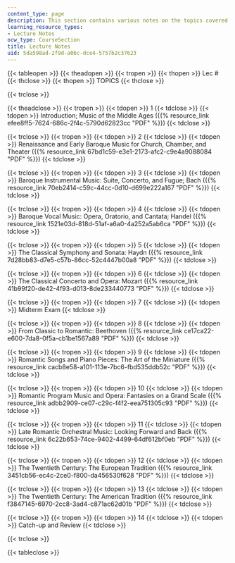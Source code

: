 ```yaml
---
content_type: page
description: This section contains various notes on the topics covered in the course.
learning_resource_types:
- Lecture Notes
ocw_type: CourseSection
title: Lecture Notes
uid: 5da598ad-2f9d-a06c-dce4-5757b2c37623
---
```


{{< tableopen >}}
{{< theadopen >}}
{{< tropen >}}
{{< thopen >}}
Lec #
{{< thclose >}}
{{< thopen >}}
TOPICS
{{< thclose >}}

{{< trclose >}}

{{< theadclose >}}
{{< tropen >}}
{{< tdopen >}}
1
{{< tdclose >}}
{{< tdopen >}}
Introduction; Music of the Middle Ages ({{% resource_link efee8ff5-7624-686c-2f4c-5790d62823cc "PDF" %}})
{{< tdclose >}}

{{< trclose >}}
{{< tropen >}}
{{< tdopen >}}
2
{{< tdclose >}}
{{< tdopen >}}
Renaissance and Early Baroque Music for Church, Chamber, and Theater ({{% resource_link 67bd1c59-e3e1-2173-afc2-c9e4a9088084 "PDF" %}})
{{< tdclose >}}

{{< trclose >}}
{{< tropen >}}
{{< tdopen >}}
3
{{< tdclose >}}
{{< tdopen >}}
Baroque Instrumental Music: Suite, Concerto, and Fugue; Bach ({{% resource_link 70eb2414-c59c-44cc-0d10-d699e222a167 "PDF" %}})
{{< tdclose >}}

{{< trclose >}}
{{< tropen >}}
{{< tdopen >}}
4
{{< tdclose >}}
{{< tdopen >}}
Baroque Vocal Music: Opera, Oratorio, and Cantata; Handel ({{% resource_link 1521e03d-818d-51af-a6a0-4a252a5ab6ca "PDF" %}})
{{< tdclose >}}

{{< trclose >}}
{{< tropen >}}
{{< tdopen >}}
5
{{< tdclose >}}
{{< tdopen >}}
The Classical Symphony and Sonata: Haydn ({{% resource_link 7d28bb83-d7e5-c57b-86cc-52c4447b00a8 "PDF" %}})
{{< tdclose >}}

{{< trclose >}}
{{< tropen >}}
{{< tdopen >}}
6
{{< tdclose >}}
{{< tdopen >}}
The Classical Concerto and Opera: Mozart ({{% resource_link 41b99f20-de42-4f93-d013-8de233440773 "PDF" %}})
{{< tdclose >}}

{{< trclose >}}
{{< tropen >}}
{{< tdopen >}}
7
{{< tdclose >}}
{{< tdopen >}}
Midterm Exam
{{< tdclose >}}

{{< trclose >}}
{{< tropen >}}
{{< tdopen >}}
8
{{< tdclose >}}
{{< tdopen >}}
From Classic to Romantic: Beethoven ({{% resource_link ce17ca22-e600-7da8-0f5a-cb1be1567a89 "PDF" %}})
{{< tdclose >}}

{{< trclose >}}
{{< tropen >}}
{{< tdopen >}}
9
{{< tdclose >}}
{{< tdopen >}}
Romantic Songs and Piano Pieces: The Art of the Miniature ({{% resource_link cacb8e58-a101-113e-7bc6-fbd535ddb52c "PDF" %}})
{{< tdclose >}}

{{< trclose >}}
{{< tropen >}}
{{< tdopen >}}
10
{{< tdclose >}}
{{< tdopen >}}
Romantic Program Music and Opera: Fantasies on a Grand Scale ({{% resource_link adbb2909-ce07-c29c-f4f2-eea751305c93 "PDF" %}})
{{< tdclose >}}

{{< trclose >}}
{{< tropen >}}
{{< tdopen >}}
11
{{< tdclose >}}
{{< tdopen >}}
Late Romantic Orchestral Music: Looking Forward and Back ({{% resource_link 6c22b653-74ce-9402-4499-64df612bf0eb "PDF" %}})
{{< tdclose >}}

{{< trclose >}}
{{< tropen >}}
{{< tdopen >}}
12
{{< tdclose >}}
{{< tdopen >}}
The Twentieth Century: The European Tradition ({{% resource_link 3451cb56-ec4c-2ce0-f800-da456530f628 "PDF" %}})
{{< tdclose >}}

{{< trclose >}}
{{< tropen >}}
{{< tdopen >}}
13
{{< tdclose >}}
{{< tdopen >}}
The Twentieth Century: The American Tradition ({{% resource_link f3847145-6970-2cc8-3ad4-c871ac62d01b "PDF" %}})
{{< tdclose >}}

{{< trclose >}}
{{< tropen >}}
{{< tdopen >}}
14
{{< tdclose >}}
{{< tdopen >}}
Catch-up and Review
{{< tdclose >}}

{{< trclose >}}

{{< tableclose >}}
